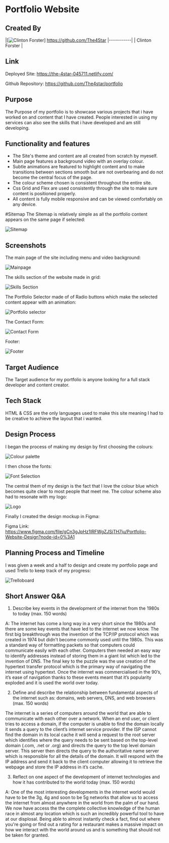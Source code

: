 # Portfolio Website

## Created By
|[![Clinton Forster](./docs/clinton_guitar.jpg)]
https://github.com/The4Star 
|-----------|
| Clinton Forster | 

## Link

Deployed Site: https://the-4star-045711.netlify.com/

Github Repository: https://github.com/The4star/portfolio

## Purpose

The Purpose of my portfolio is to showcase various projects that i have worked on and content that I have created. People interested in using my services can also see the skills that i have developed and am still developing. 

## Functionality and features

* The Site's theme and content are all created from scratch by myeself.
* Main page features a background video with an overlay colour.
* Subtle animations are featured to highlight content and to make transitions between sections smooth but are not overbearing and do not become the central focus of the page. 
* The colour scheme chosen is consistent throughout the entire site. 
* Css Grid and Flex are used consistently through the site to make sure content is positioned properly.
* All content is fully mobile responsive and can be viewed comfortably on any device. 

#Sitemap
The Sitemap is relatively simple as all the portfolio content appears on the same page if selected:

![Sitemap](./docs/portfolio_sitemap.png)

## Screenshots 

The main page of the site including menu and video background:

![Mainpage](./docs/main_page.JPG)

The skills section of the website made in grid:

![Skills Section](./docs/skills_section.JPG)

The Portfolio Selector made of of Radio buttons which make the selected content appear with an animation:

![Portfolio selector](./docs/portfolio_selector.JPG)

The Contact Form:

![Contact Form](./docs/contact_form.JPG)

Footer:

![Footer](./docs/footer.JPG)

## Target Audience

The Target audience for my portfolio is anyone looking for a full stack developer and content creator.

## Tech Stack

HTML & CSS are the only languages used to make this site meaning I had to be creative to achieve the layout that i wanted. 

## Design Process

I began the process of making my design by first choosing the colours: 

![Colour palette](./docs/colour_palette.png)

I then chose the fonts:

![Font Selection](./docs/fonts.JPG)

The central them of my design is the fact that I love the colour blue which becomes quite clear to most people that meet me. The colour scheme also had to resonate with my logo: 

![Logo](./docs/logo_small.png)

Finally I created the design mockup in Figma:

Figma Link: https://www.figma.com/file/gCn3gJpHz1IRFWgZJSjTH7ju/Portfolio-Website-Design?node-id=0%3A1

## Planning Process and Timeline

I was given a week and a half to design and create my portfolio page and used Trello to keep track of my progress: 

![Trelloboard](./docs/trello_board.JPG)

## Short Answer Q&A

1. Describe key events in the development of the internet from the 1980s to today (max. 150 words)

A: The internet has come a long way in a very short since the 1980s and there are some key events that have led to the internet we now know. The first big breakthrough was the invention of the TCP/IP protocol which was created in 1974 but didn't become commonly used until the 1980s. This was a standard way of formatting packets so that computers could communicate easily with each other. Computers then needed an easy way to identify addresses instead of storing them in a giant list which led to the invention of DNS. The final key to the puzzle was the use creation of the hypertext transfer protocol which is the primary way of navigating the internet using hypertext. Once the internet was commercialised in the 90’s, it’s ease of navigation thanks to these events meant that it’s popularity exploded and it is used the world over today.  

2. Define and describe the relationship between fundamental aspects of the internet such as: domains, web servers, DNS, and web browsers (max. 150 words)

The internet is a series of computers around the world that are able to communicate with each other over a network. When an end user, or client tries to access a domain, if the computer is unable to find the domain locally it sends a query to the client’s internet service provider. If the ISP cannot find the domain in its local cache it will send a request to the root server which identifies where the query needs to be sent based on the top-level domain (.com, .net or .org) and directs the query to the top level domain server. This server then directs the query to the authoritative name server which is responsible for all the details of the domain. It  will respond with the IP address and send it back to the client computer allowing it to retrieve the webpage and store the IP address in it’s cache. 

3. Reflect on one aspect of the development of internet technologies and how it has contributed to the world today (max. 150 words)

A: One of the most interesting developments in the internet world would have to be the 3g, 4g and soon to be 5g networks that allow us to access the internet from almost anywhere in the world from the palm of our hand. We now have access the the complete collective knowledge of the human race in almost any location which is such an incredibly powerful tool to have at our displosal. Being able to almost instantly check a fact, find out where you're going or find out a rating for a restaurant makes a massive impact on how we interact with the world around us and is something that should not be taken for granted. 